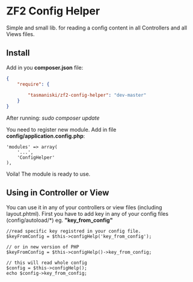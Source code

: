 # ZF2 Config Helper
Simple and small lib. for reading a config content in all Controllers and all Views files.

## Install

Add in you **composer.json** file:

```json
{
    "require": {
        
        "tasmaniski/zf2-config-helper": "dev-master"
    }
}
```
After running: *sudo composer update* 

You need to register new module. Add in file **config/application.config.php**: 

```
'modules' => array(
    '...',
    'ConfigHelper'
),
```

Voila! The module is ready to use. 

## Using in Controller or View
You can use it in any of your controllers or view files (including layout.phtml). 
First you have to add key in any of your config files (config/autoload/*) eg. **"key_from_config"**

```
//read specific key registred in your config file.
$keyFromConfig = $this->configHelp('key_from_config');

// or in new version of PHP
$keyFromConfig = $this->configHelp()->key_from_config;

// this will read whole config
$config = $this->configHelp();
echo $config->key_from_config;
```





